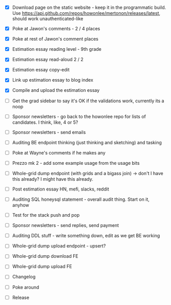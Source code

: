 - [x] Download page on the static website - keep it in the programmatic build. Use https://api.github.com/repos/howonlee/mertonon/releases/latest, should work unauthenticated-like
- [x] Poke at Jawon's comments - 2 / 4 places
- [x] Poke at rest of Jawon's comment places
- [x] Estimation essay reading level - 9th grade

- [x] Estimation essay read-aloud 2 / 2
- [x] Estimation essay copy-edit
- [x] Link up estimation essay to blog index
- [x] Compile and upload the estimation essay
- [ ] Get the grad sidebar to say it's OK if the validations work, currently its a noop
- [ ] Sponsor newsletters - go back to the howonlee repo for lists of candidates. I think, like, 4 or 5?
- [ ] Sponsor newsletters - send emails
- [ ] Auditing BE endpoint thinking (just thinking and sketching) and tasking

- [ ] Poke at Wayne's comments if he makes any
- [ ] Prezzo mk 2 - add some example usage from the usage bits
- [ ] Whole-grid dump endpoint (with grids and a bigass join) -> don't I have this already? I might have this already.

- [ ] Post estimation essay HN, mefi, slacks, reddit
- [ ] Auditing SQL honeysql statement - overall audit thing. Start on it, anyhow
- [ ] Test for the stack push and pop

- [ ] Sponsor newsletters - send replies, send payment
- [ ] Auditing DDL stuff - write something down, edit as we get BE working
- [ ] Whole-grid dump upload endpoint - upsert?

- [ ] Whole-grid dump download FE
- [ ] Whole-grid dump upload FE

- [ ] Changelog
- [ ] Poke around
- [ ] Release
